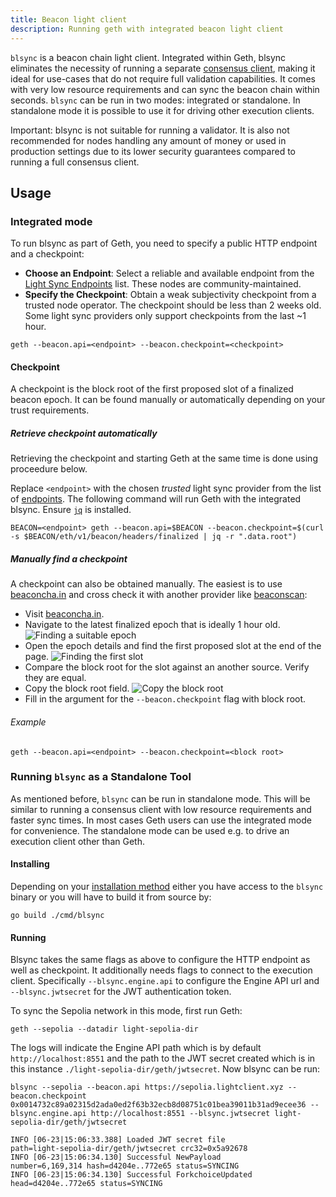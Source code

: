 ```yaml
---
title: Beacon light client
description: Running geth with integrated beacon light client
---
```


`blsync` is a beacon chain light client. Integrated within Geth, blsync eliminates the necessity of running a separate [consensus client](/docs/getting-started/consensus-clients), making it ideal for use-cases that do not require full validation capabilities. It comes with very low resource requirements and can sync the beacon chain within seconds. `blsync` can be run in two modes: integrated or standalone. In standalone mode it is possible to use it for driving other execution clients.

<note>Important: blsync is not suitable for running a validator. It is also not recommended for nodes handling any amount of money or used in production settings due to its lower security guarantees compared to running a full consensus client.</note>

## Usage

### Integrated mode

To run blsync as part of Geth, you need to specify a public HTTP endpoint and a checkpoint:

- **Choose an Endpoint**: Select a reliable and available endpoint from the [Light Sync Endpoints](https://s1na.github.io/light-sync-endpoints/) list. These nodes are community-maintained.
- **Specify the Checkpoint**: Obtain a weak subjectivity checkpoint from a trusted node operator. The checkpoint should be less than 2 weeks old. Some light sync providers only support checkpoints from the last ~1 hour.

```terminal
geth --beacon.api=<endpoint> --beacon.checkpoint=<checkpoint>
```

#### Checkpoint

A checkpoint is the block root of the first proposed slot of a finalized beacon epoch. It can be found manually or automatically depending on your trust requirements.

##### Retrieve checkpoint automatically

Retrieving the checkpoint and starting Geth at the same time is done using proceedure below.

Replace `<endpoint>` with the chosen *trusted* light sync provider from the list of [endpoints](https://s1na.github.io/light-sync-endpoints/). The following command will run Geth with the integrated blsync. Ensure [`jq`](https://jqlang.org/download/) is installed.

```terminal
BEACON=<endpoint> geth --beacon.api=$BEACON --beacon.checkpoint=$(curl -s $BEACON/eth/v1/beacon/headers/finalized | jq -r ".data.root")
```

##### Manually find a checkpoint

A checkpoint can also be obtained manually. The easiest is to use [beaconcha.in](https://beaconcha.in) and cross check it with another provider like [beaconscan](https://beaconscan.com):

- Visit [beaconcha.in](https://beaconcha.in).
- Navigate to the latest finalized epoch that is ideally 1 hour old.
![Finding a suitable epoch](/images/docs/blsync1.png)
- Open the epoch details and find the first proposed slot at the end of the page.
![Finding the first slot](/images/docs/blsync2.png)
- Compare the block root for the slot against an another source. Verify they are equal.
- Copy the block root field.
![Copy the block root](/images/docs/blsync3.png)
- Fill in the argument for the `--beacon.checkpoint` flag with block root.

###### Example

```terminal
geth --beacon.api=<endpoint> --beacon.checkpoint=<block root>
```

### Running `blsync` as a Standalone Tool

As mentioned before, `blsync` can be run in standalone mode. This will be similar to running a consensus client with low resource requirements and faster sync times. In most cases Geth users can use the integrated mode for convenience. The standalone mode can be used e.g. to drive an execution client other than Geth.

#### Installing

Depending on your [installation method](/docs/getting-started/installing-geth) either you have access to the `blsync` binary or you will have to build it from source by:

```terminal
go build ./cmd/blsync
```

#### Running

Blsync takes the same flags as above to configure the HTTP endpoint as well as checkpoint. It additionally needs flags to connect to the execution client. Specifically `--blsync.engine.api` to configure the Engine API url and `--blsync.jwtsecret` for the JWT authentication token.

To sync the Sepolia network in this mode, first run Geth:

```terminal
geth --sepolia --datadir light-sepolia-dir
```

The logs will indicate the Engine API path which is by default `http://localhost:8551` and the path to the JWT secret created which is in this instance `./light-sepolia-dir/geth/jwtsecret`. Now blsync can be run:

```terminal
blsync --sepolia --beacon.api https://sepolia.lightclient.xyz --beacon.checkpoint 0x0014732c89a02315d2ada0ed2f63b32ecb8d08751c01bea39011b31ad9ecee36 --blsync.engine.api http://localhost:8551 --blsync.jwtsecret light-sepolia-dir/geth/jwtsecret

INFO [06-23|15:06:33.388] Loaded JWT secret file                   path=light-sepolia-dir/geth/jwtsecret crc32=0x5a92678
INFO [06-23|15:06:34.130] Successful NewPayload                    number=6,169,314 hash=d4204e..772e65 status=SYNCING
INFO [06-23|15:06:34.130] Successful ForkchoiceUpdated             head=d4204e..772e65 status=SYNCING
```
